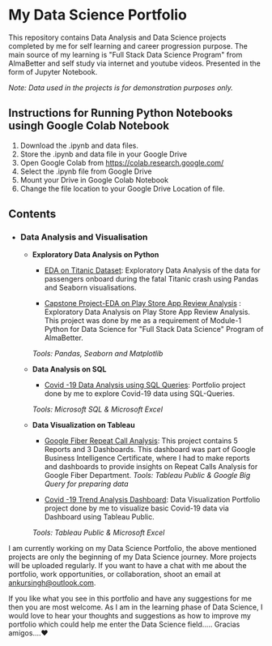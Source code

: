 # My Data Science Portfolio

This repository contains Data Analysis and Data Science projects completed by me for self learning and career progression purpose. The main source of my learning is "Full Stack Data Science Program" from AlmaBetter and self study via internet and youtube videos. Presented in the form of Jupyter Notebook.

_Note: Data used in the projects is for demonstration purposes only._

## Instructions for Running Python Notebooks usingh Google Colab Notebook
1. Download the .ipynb and data files.
2. Store the .ipynb and data file in your Google Drive
3. Open Google Colab from https://colab.research.google.com/
4. Select the .ipynb file from Google Drive
5. Mount your Drive in Google Colab Notebook 
6. Change the file location to your Google Drive Location of file.

## Contents

- ### Data Analysis and Visualisation
	- __Exploratory Data Analysis on Python__
		- [EDA on Titanic Dataset](https://github.com/Ankur241289/EDA_on_Titanic_Dataset/blob/master/EDA%20Titanic%20Dataset%20.ipynb): Exploratory Data Analysis of the data for passengers onboard during the fatal Titanic crash using Pandas and Seaborn visualisations.
    
      - [Capstone Project-EDA on Play Store App Review Analysis](https://github.com/Ankur241289/Capstone-Project---EDA-on-Play-Store-App-Review-Analysis/blob/master/Ankur_Singh_EDA_Play_Store_App_Review_Analysis.ipynb) : Exploratory Data Analysis on Play Store App Review Analysis. This project was done by me as a requirement of Module-1 Python for Data Science for "Full Stack Data Science" Program of AlmaBetter.
    		
	  _Tools: Pandas, Seaborn and Matplotlib_
 
  - __Data Analysis on SQL__
    - [Covid -19 Data Analysis using SQL Queries](https://github.com/Ankur241289/Data_Science_Portfolio/blob/master/SQL%20Data%20Exploration%20Covid-19%20Data/Covid%20Data%20Exploration%20Portfolio%20Project%2004-03-2023.sql): Portfolio project done by me to explore Covid-19 data using SQL-Queries.
  
    _Tools: Microsoft SQL & Microsoft Excel_
  
  
  - __Data Visualization on Tableau__
    - [Google Fiber Repeat Call Analysis](https://public.tableau.com/app/profile/ankur.singh1463/viz/GoogleFiberRepeatCallsAnalysisGoogleBIProfessionalProject/Dashboard1): This project contains 5 Reports and 3 Dashboards. This dashboard was part of Google Business Intelligence Certificate, where I had to make reports and dashboards to provide insights on Repeat Calls Analysis for Google Fiber Department.
    _Tools: Tableau Public & Google Big Query for preparing data_

    - [Covid -19 Trend Analysis Dashboard](https://public.tableau.com/app/profile/ankur.singh1463/viz/Covid-19BasicDashboard_16795111037710/Dashboard1?publish=yes): Data Visualization Portfolio project done by me to visualize basic Covid-19 data via Dashboard using Tableau Public.
  
    _Tools: Tableau Public & Microsoft Excel_
  
I am currently working on my Data Science Portfolio, the above mentioned projects are only the beginning of my Data Science journey. More projects will be uploaded regularly. If you want to have a chat with me about the portfolio, work opportunities, or collaboration, shoot an email at ankursingh@outlook.com. 

If you like what you see in this portfolio and have any suggestions for me then you are most welcome. As I am in the learning phase of Data Science, I would love to hear your thoughts and suggestions as how to improve my portfolio which could help me enter the Data Science field.....  Gracias amigos....❤️
